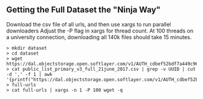 ## Getting the Full Dataset the "Ninja Way" ##

Download the csv file of all urls, and then use xargs to run parallel downloaders
Adjust the -P flag in xargs for thread count. At 100 threads on a university connection, downloading all 140k files should take 15 minutes.

~~~
> mkdir dataset
> cd dataset
> wget https://dal.objectstorage.open.softlayer.com/v1/AUTH_cdbef52bdf7a449c96936e1071f0a46b/simsignals_files/public_list_primary_v3_full_21june_2017.csv
> cat public_list_primary_v3_full_21june_2017.csv | grep -v UUID | cut -d ',' -f 1 | awk '{printf("https://dal.objectstorage.open.softlayer.com/v1/AUTH_cdbef52bdf7a449c96936e1071f0a46b/simsignals_v3/%s.dat\n",$1)}' > full-urls
> cat full-urls | xargs -n 1 -P 100 wget -q
~~~
